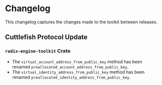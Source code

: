 # Changelog

This changelog captures the changes made to the toolkit between releases.

## Cuttlefish Protocol Update 

### `radix-engine-toolkit` Crate

* The `virtual_account_address_from_public_key` method has been renamed `preallocated_account_address_from_public_key`.
* The `virtual_identity_address_from_public_key` method has been renamed `preallocated_identity_address_from_public_key`.